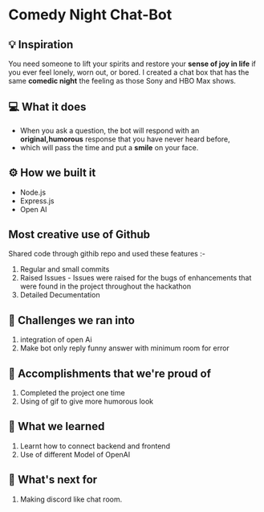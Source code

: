 # Comedy Night Chat-Bot

## 💡 Inspiration

You need someone to lift your spirits and restore your **sense of joy in life** if you ever feel lonely, worn out, or bored.
I created a chat box that has the same **comedic night** the feeling as those Sony and HBO Max shows.

## 💻 What it does

- When you ask a question, the bot will respond with an **original,humorous** response that you have never heard before,
- which will pass the time and put a **smile** on your face.

## ⚙️ How we built it

- Node.js
- Express.js
- Open AI

## Most creative use of Github

Shared code through githib repo and used these features :-

1. Regular and small commits
2. Raised Issues - Issues were raised for the bugs of enhancements that were found in the project throughout the hackathon
3. Detailed Decumentation

## 🧠 Challenges we ran into

1. integration of open Ai
2. Make bot only reply funny answer with minimum room for error

## 🏅 Accomplishments that we're proud of

1. Completed the project one time
2. Using of gif to give more humorous look

## 📖 What we learned

1. Learnt how to connect backend and frontend
2. Use of different Model of OpenAI

## 🚀 What's next for

1. Making discord like chat room.
